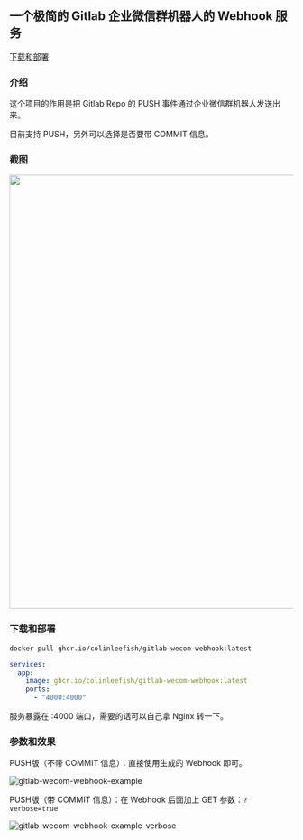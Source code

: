 ## 一个极简的 Gitlab 企业微信群机器人的 Webhook 服务

<a href="#下载和部署">下载和部署</a>

### 介绍

这个项目的作用是把 Gitlab Repo 的 PUSH 事件通过企业微信群机器人发送出来。

目前支持 PUSH，另外可以选择是否要带 COMMIT 信息。

### 截图

<img src="https://github.com/user-attachments/assets/d804b017-63c8-468b-9497-2c9fb8d788a0" style="width: 768px" />

### 下载和部署

```shell
docker pull ghcr.io/colinleefish/gitlab-wecom-webhook:latest
```

```docker-compose.yml
services:
  app:
    image: ghcr.io/colinleefish/gitlab-wecom-webhook:latest
    ports:
      - "4000:4000"
```

服务暴露在 :4000 端口，需要的话可以自己拿 Nginx 转一下。

### 参数和效果

PUSH版（不带 COMMIT 信息）：直接使用生成的 Webhook 即可。

![gitlab-wecom-webhook-example](https://github.com/user-attachments/assets/2e0edcc8-aa60-4087-9db0-61a220bf3cf6)

PUSH版（带 COMMIT 信息）：在 Webhook 后面加上 GET 参数：`?verbose=true`

![gitlab-wecom-webhook-example-verbose](https://github.com/user-attachments/assets/db0e2a19-b96a-4903-a28a-f2f4499b15c8)
